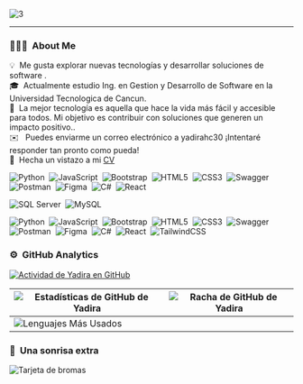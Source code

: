 ![3](https://github.com/user-attachments/assets/a3ee9e44-f09a-4ff5-921f-dba666f4660e)

<hr>

### 👨🏻‍💻 &nbsp;About Me

💡 &nbsp;Me gusta explorar nuevas tecnologías y desarrollar soluciones de software .\
🎓 &nbsp;Actualmente estudio Ing. en Gestion y Desarrollo de Software en la Universidad Tecnologica de Cancun.\
💬 &nbsp;La mejor tecnología es aquella que hace la vida más fácil y accesible para todos. Mi objetivo es contribuir con soluciones que generen un impacto positivo..\
✉️ &nbsp; Puedes enviarme un correo electrónico a yadirahc30 ¡Intentaré responder tan pronto como pueda!\
📄 &nbsp;Hecha un vistazo a mi [CV](https://www.canva.com/design/DAGNG0dIkOU/2Q9EJ1QNV2iZ6U9QaZfthw/edit?utm_content=DAGNG0dIkOU&utm_campaign=designshare&utm_medium=link2&utm_source=sharebutton)

![Python](https://img.shields.io/badge/python-3670A0?style=for-the-badge&logo=python&logoColor=ffdd54)&nbsp;
![JavaScript](https://img.shields.io/badge/javascript-%23323330.svg?style=for-the-badge&logo=javascript&logoColor=%23F7DF1E)&nbsp;
![Bootstrap](https://img.shields.io/badge/bootstrap-%23563D7C.svg?style=for-the-badge&logo=bootstrap&logoColor=white)&nbsp;
![HTML5](https://img.shields.io/badge/html5-%23E34F26.svg?style=for-the-badge&logo=html5&logoColor=white)&nbsp;
![CSS3](https://img.shields.io/badge/css3-%231572B6.svg?style=for-the-badge&logo=css3&logoColor=white)&nbsp;
![Swagger](https://img.shields.io/badge/-Swagger-%23Clojure?style=for-the-badge&logo=swagger&logoColor=white)&nbsp;
![Postman](https://img.shields.io/badge/Postman-FF6C37?style=for-the-badge&logo=postman&logoColor=white)&nbsp;
![Figma](https://img.shields.io/badge/figma-%23F24E1E.svg?style=for-the-badge&logo=figma&logoColor=white)&nbsp;
![C#](https://img.shields.io/badge/c%23-%23239120.svg?style=for-the-badge&logo=c-sharp&logoColor=white)&nbsp;
![React](https://img.shields.io/badge/react-%2320232a.svg?style=for-the-badge&logo=react&logoColor=%2361DAFB)&nbsp;


![SQL Server](https://img.shields.io/badge/sql%20server-%23CC2927.svg?style=for-the-badge&logo=microsoft-sql-server&logoColor=white)&nbsp;
![MySQL](https://img.shields.io/badge/mysql-%2300f.svg?style=for-the-badge&logo=mysql&logoColor=white)&nbsp;



![Python](https://img.shields.io/badge/python-3670A0?style=for-the-badge&logo=python&logoColor=ffdd54)&nbsp;
![JavaScript](https://img.shields.io/badge/javascript-%23323330.svg?style=for-the-badge&logo=javascript&logoColor=%23F7DF1E)&nbsp;
![Bootstrap](https://img.shields.io/badge/bootstrap-%23563D7C.svg?style=for-the-badge&logo=bootstrap&logoColor=white)&nbsp;
![HTML5](https://img.shields.io/badge/html5-%23E34F26.svg?style=for-the-badge&logo=html5&logoColor=white)&nbsp;
![CSS3](https://img.shields.io/badge/css3-%231572B6.svg?style=for-the-badge&logo=css3&logoColor=white)&nbsp;
![Swagger](https://img.shields.io/badge/-Swagger-%23Clojure?style=for-the-badge&logo=swagger&logoColor=white)&nbsp;
![Postman](https://img.shields.io/badge/Postman-FF6C37?style=for-the-badge&logo=postman&logoColor=white)&nbsp;
![Figma](https://img.shields.io/badge/figma-%23F24E1E.svg?style=for-the-badge&logo=figma&logoColor=white)&nbsp;
![C#](https://img.shields.io/badge/c%23-%23239120.svg?style=for-the-badge&logo=c-sharp&logoColor=white)&nbsp;
![React](https://img.shields.io/badge/react-%2320232a.svg?style=for-the-badge&logo=react&logoColor=%2361DAFB)&nbsp;
![TailwindCSS](https://img.shields.io/badge/tailwindcss-%2338B2AC.svg?style=for-the-badge&logo=tailwind-css&logoColor=white)&nbsp;


### ⚙️ &nbsp;GitHub Analytics

[![Actividad de Yadira en GitHub](https://activity-graph.herokuapp.com/graph?username=yadirahc&theme=tokyonight)](https://git.io/yadirahc)

| ![Estadísticas de GitHub de Yadira](https://github-readme-stats.vercel.app/api?username=yadirahc&show_icons=true&theme=tokyonight) | ![Racha de GitHub de Yadira](https://github-readme-streak-stats.herokuapp.com/?user=yadirahc&theme=tokyonight) |
| --- | --- |
| ![Lenguajes Más Usados](https://github-readme-stats.vercel.app/api/top-langs/?username=yadirahc&layout=compact&theme=tokyonight)

### 🌟 &nbsp;Una sonrisa extra

![Tarjeta de bromas](https://readme-jokes.vercel.app/api?theme=tokyonight)

